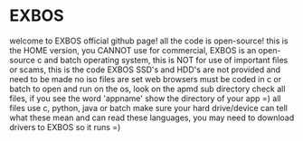 # EXBOS
welcome to EXBOS official github page!
all the code is open-source!
this is the HOME version, you CANNOT use for commercial,
EXBOS is an open-source c and batch operating system, this is NOT for use of important files or scams, this is the code
EXBOS SSD's and HDD's are not provided and need to be made
no iso files are set
web browsers must be coded in c or batch to open and run
on the os, look on the apmd sub directory
check all files, if you see the word 'appname' show
the directory of your app =)
all files use c, python, java or batch make sure
your hard drive/device can tell what these mean
and can read these languages, you may need to download
drivers to EXBOS so it runs =) 
